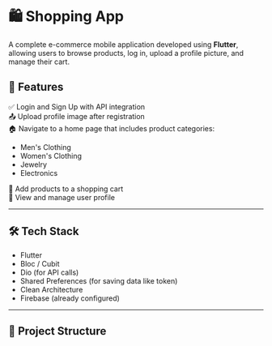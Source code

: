# 🛍️ Shopping App

A complete e-commerce mobile application developed using **Flutter**, allowing users to browse products, log in, upload a profile picture, and manage their cart.

## 📌 Features

✅ Login and Sign Up with API integration  
📤 Upload profile image after registration  
🏠 Navigate to a home page that includes product categories:

- Men's Clothing  
- Women's Clothing  
- Jewelry  
- Electronics  

🛒 Add products to a shopping cart  
👤 View and manage user profile  

---

## 🛠️ Tech Stack

- Flutter  
- Bloc / Cubit  
- Dio (for API calls)  
- Shared Preferences (for saving data like token)  
- Clean Architecture  
- Firebase (already configured)

---

## 📁 Project Structure

